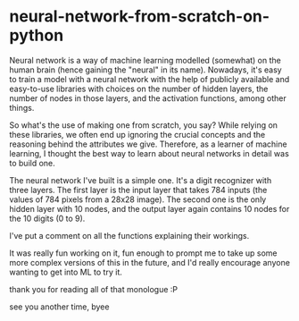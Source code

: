 ﻿# neural-network-from-scratch-on-python
Neural network is a way of machine learning modelled (somewhat) on the human brain (hence gaining the "neural" in its name). Nowadays, it's easy to train a model with a neural network with the help of publicly available and easy-to-use libraries with choices on the number of hidden layers, the number of nodes in those layers, and the activation functions, among other things.


So what's the use of making one from scratch, you say? 
While relying on these libraries, we often end up ignoring the crucial concepts and the reasoning behind the attributes we give. Therefore, as a learner of machine learning, I thought the best way to learn about neural networks in detail was to build one.

The neural network I've built is a simple one. It's a digit recognizer with three layers. The first layer is the input layer that takes 784 inputs (the values of 784 pixels from a 28x28 image). The second one is the only hidden layer with 10 nodes, and the output layer again contains 10 nodes for the 10 digits (0 to 9).

I've put a comment on all the functions explaining their workings.


It was really fun working on it, fun enough to prompt me to take up some more complex versions of this in the future, and I'd really encourage anyone wanting to get into ML to try it.

thank you for reading all of that monologue :P

see you another time, byee
